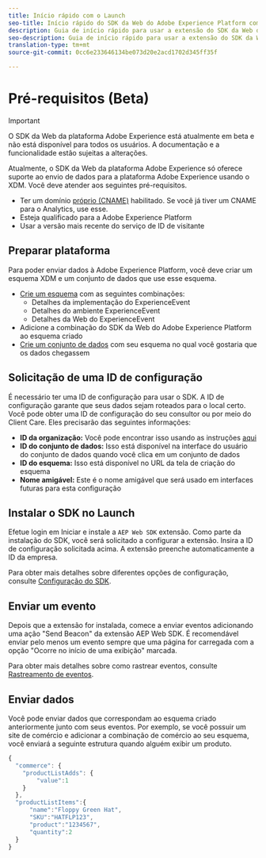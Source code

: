 ```yaml
---
title: Início rápido com o Launch
seo-title: Início rápido do SDK da Web do Adobe Experience Platform com o Launch
description: Guia de início rápido para usar a extensão do SDK da Web da Experience Platform para coletar dados
seo-description: Guia de início rápido para usar a extensão do SDK da Web da Experience Platform para coletar dados
translation-type: tm+mt
source-git-commit: 0cc6e233646134be073d20e2acd1702d345ff35f

---
```



# Pré-requisitos (Beta)

>[!IMPORTANT]
>
>O SDK da Web da plataforma Adobe Experience está atualmente em beta e não está disponível para todos os usuários. A documentação e a funcionalidade estão sujeitas a alterações.

Atualmente, o SDK da Web da plataforma Adobe Experience só oferece suporte ao envio de dados para a plataforma Adobe Experience usando o XDM. Você deve atender aos seguintes pré-requisitos.

- Ter um domínio [próprio (CNAME)](https://docs.adobe.com/content/help/en/core-services/interface/ec-cookies/cookies-first-party.html) habilitado. Se você já tiver um CNAME para o Analytics, use esse.
- Esteja qualificado para a Adobe Experience Platform
- Usar a versão mais recente do serviço de ID de visitante

## Preparar plataforma

Para poder enviar dados à Adobe Experience Platform, você deve criar um esquema XDM e um conjunto de dados que use esse esquema.

- [Crie um esquema](https://www.adobe.io/apis/experienceplatform/home/tutorials/alltutorials.html#!api-specification/markdown/narrative/tutorials/schema_editor_tutorial/schema_editor_tutorial.md) com as seguintes combinações:
   - Detalhes da implementação do ExperienceEvent
   - Detalhes do ambiente ExperienceEvent
   - Detalhes da Web do ExperienceEvent
- Adicione a combinação do SDK da Web do Adobe Experience Platform ao esquema criado
- [Crie um conjunto de dados](https://platform.adobe.com/dataset/overview) com seu esquema no qual você gostaria que os dados chegassem

## Solicitação de uma ID de configuração

É necessário ter uma ID de configuração para usar o SDK. A ID de configuração garante que seus dados sejam roteados para o local certo. Você pode obter uma ID de configuração do seu consultor ou por meio do Client Care. Eles precisarão das seguintes informações:

- **ID da organização:** Você pode encontrar isso usando as instruções [aqui](https://docs.adobe.com/content/help/en/core-services/interface/manage-users-and-products/organizations.html)
- **ID do conjunto de dados:** Isso está disponível na interface do usuário do conjunto de dados quando você clica em um conjunto de dados
- **ID do esquema:** Isso está disponível no URL da tela de criação do esquema
- **Nome amigável:** Este é o nome amigável que será usado em interfaces futuras para esta configuração

## Instalar o SDK no Launch

Efetue login em Iniciar e instale a `AEP Web SDK` extensão. Como parte da instalação do SDK, você será solicitado a configurar a extensão. Insira a ID de configuração solicitada acima. A extensão preenche automaticamente a ID da empresa.

Para obter mais detalhes sobre diferentes opções de configuração, consulte [Configuração do SDK](../fundamentals/configuring-the-sdk.md).

## Enviar um evento

Depois que a extensão for instalada, comece a enviar eventos adicionando uma ação &quot;Send Beacon&quot; da extensão AEP Web SDK. É recomendável enviar pelo menos um evento sempre que uma página for carregada com a opção &quot;Ocorre no início de uma exibição&quot; marcada.

Para obter mais detalhes sobre como rastrear eventos, consulte [Rastreamento de eventos](../fundamentals/tracking-events.md).

## Enviar dados

Você pode enviar dados que correspondam ao esquema criado anteriormente junto com seus eventos. Por exemplo, se você possuir um site de comércio e adicionar a combinação de comércio ao seu esquema, você enviará a seguinte estrutura quando alguém exibir um produto.

```javascript
{
  "commerce": {
    "productListAdds": {
        "value":1
    }
  },
  "productListItems":{
      "name":"Floppy Green Hat",
      "SKU":"HATFLP123",
      "product":"1234567",
      "quantity":2
  }
}
```
